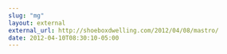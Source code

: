 ```yaml
---
slug: "mg"
layout: external
external_url: http://shoeboxdwelling.com/2012/04/08/mastro/
date: 2012-04-10T08:30:10-05:00
---
```

